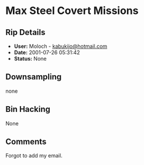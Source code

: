 # Max Steel Covert Missions

## Rip Details

- **User:** Moloch - kabukijo@hotmail.com
- **Date:** 2001-07-26 05:31:42
- **Status:** None

## Downsampling

none

## Bin Hacking

None

## Comments

Forgot to add my email.

